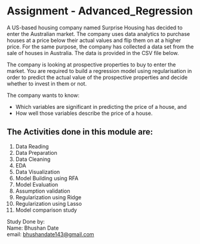 # Assignment - Advanced_Regression
A US-based housing company named Surprise Housing has decided to enter the Australian market. The company uses data analytics to purchase houses at a price below their actual values and flip them on at a higher price. For the same purpose, the company has collected a data set from the sale of houses in Australia. The data is provided in the CSV file below.

The company is looking at prospective properties to buy to enter the market. You are required to build a regression model using regularisation in order to predict the actual value of the prospective properties and decide whether to invest in them or not.

The company wants to know:
- Which variables are significant in predicting the price of a house, and
- How well those variables describe the price of a house.

## The Activities done in this module are:
1. Data Reading
2. Data Preparation
3. Data Cleaning
4. EDA
5. Data Visualization
6. Model Building using RFA
7. Model Evaluation
8. Assumption validation
9. Regularization using Ridge
10. Regularization using Lasso
11. Model comparison study


Study Done by:
<br>Name: Bhushan Date
<br>email: bhushandate143@gmail.com
